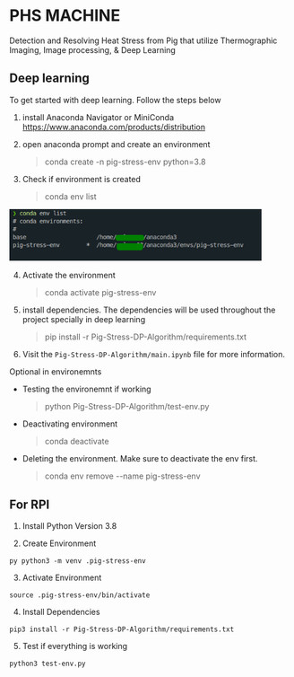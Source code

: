 # PHS MACHINE

Detection and Resolving Heat Stress from Pig that utilize Thermographic Imaging, Image processing, & Deep Learning

## Deep learning

To get started with deep learning. Follow the steps below

1. install Anaconda Navigator or MiniConda https://www.anaconda.com/products/distribution
2. open anaconda prompt and create an environment
   > conda create -n pig-stress-env python=3.8
3. Check if environment is created

   > conda env list

  <img src='../static/2022-04-26_19-36.png' width='450px' >

4. Activate the environment
   > conda activate pig-stress-env
5. install dependencies. The dependencies will be used throughout the project specially in deep learning

   > pip install -r Pig-Stress-DP-Algorithm/requirements.txt

6. Visit the `Pig-Stress-DP-Algorithm/main.ipynb` file for more information.

Optional in environemnts

- Testing the environemnt if working
  > python Pig-Stress-DP-Algorithm/test-env.py
- Deactivating environment
  > conda deactivate
- Deleting the environment. Make sure to deactivate the env first.
  > conda env remove --name pig-stress-env


## For RPI

1. Install Python Version 3.8

2. Create Environment 
```
py python3 -m venv .pig-stress-env 
```

3. Activate Environment
```
source .pig-stress-env/bin/activate
```

4. Install Dependencies
```
pip3 install -r Pig-Stress-DP-Algorithm/requirements.txt
```

5. Test if everything is working
```
python3 test-env.py
```
